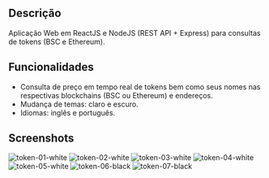 ## Descrição
Aplicação Web em ReactJS e NodeJS (REST API + Express) para consultas de tokens (BSC e Ethereum).

## Funcionalidades
* Consulta de preço em tempo real de tokens bem como seus nomes nas respectivas blockchains (BSC ou Ethereum) e endereços.
* Mudança de temas: claro e escuro.
* Idiomas: inglês e português.

## Screenshots
![token-01-white](https://github.com/fractalxg/portfolio-token-explorer/assets/147837025/bd9bd9d1-8826-4124-aac3-e5f33b9a4968)
![token-02-white](https://github.com/fractalxg/portfolio-token-explorer/assets/147837025/ea7f58e9-2f5f-4967-a008-f97f2c769dbe)
![token-03-white](https://github.com/fractalxg/portfolio-token-explorer/assets/147837025/0e47d9b8-ba1d-46a8-91ea-9484d1ed1e8b)
![token-04-white](https://github.com/fractalxg/portfolio-token-explorer/assets/147837025/727c7788-fd12-42eb-8af8-d3d44f4f35a0)
![token-05-white](https://github.com/fractalxg/portfolio-token-explorer/assets/147837025/b3ad83a4-9bcd-4b50-9367-ed2cefd6d648)
![token-06-black](https://github.com/fractalxg/portfolio-token-explorer/assets/147837025/ff15871b-853c-487d-a3cb-d598b042195f)
![token-07-black](https://github.com/fractalxg/portfolio-token-explorer/assets/147837025/4b465185-edb5-4aa7-afea-f5ab5c862894)



